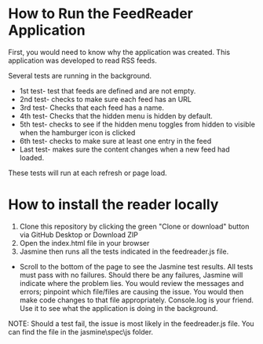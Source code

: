 # How to Run the FeedReader Application

First, you would need to know why the application was created. This application was developed to read RSS feeds.

Several tests are running in the background.
 - 1st test- test that feeds are defined and are not empty.
 - 2nd test- checks to make sure each feed has an URL
 - 3rd test- Checks that each feed has a name.
 - 4th test- Checks that the hidden menu is hidden by default.
 - 5th test- checks to see if the hidden menu toggles from hidden to visible when the hamburger icon is clicked
 - 6th test- checks to make sure at least one entry in the feed
 - Last test- makes sure the content changes when a new feed had loaded.

 These tests will run at each refresh or page load.

 # How to install the reader locally

 1. Clone this repository by clicking the green "Clone or download" button via GitHub Desktop or Download ZIP
 2. Open the index.html file in your browser
 3. Jasmine then runs all the tests indicated in the feedreader.js file.

- Scroll to the bottom of the page to see the Jasmine test results. All tests must pass with no failures. Should there be any failures, Jasmine will indicate where the problem lies. You would review the messages and errors; pinpoint which file/files are causing the issue. You would then make code changes to that file appropriately. Console.log is your friend. Use it to see what the application is doing in the background.

NOTE: Should a test fail, the issue is most likely in the feedreader.js file. You can find the file in the jasmine\spec\js folder.  
